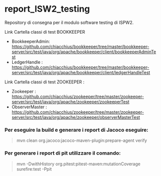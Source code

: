 # report_ISW2_testing

Repository di consegna per il modulo software testing di ISPW2.

Link Cartella classi di test BOOKKEEPER  
- BookkeeperAdmin: https://github.com/chiacchius/bookkeeper/tree/master/bookkeeper-server/src/test/java/org/apache/bookkeeper/client/bookkeeperAdminTest
- LedgerHandle : https://github.com/chiacchius/bookkeeper/tree/master/bookkeeper-server/src/test/java/org/apache/bookkeeper/client/ledgerHandleTest

Link Cartella classi di test ZOOKEEPER : 
- Zookeeper : https://github.com/chiacchius/zookeeper/tree/master/zookeeper-server/src/test/java/org/apache/zookeeper/zookeeperTest
- ObserverMaster : https://github.com/chiacchius/zookeeper/tree/master/zookeeper-server/src/test/java/org/apache/zookeeper/observerMasterTest

### Per eseguire la build e generare i report di Jacoco eseguire:
>mvn clean org.jacoco:jacoco-maven-plugin:prepare-agent verify

### Per generare i report di pit utilizzare il comando:
>mvn -DwithHistory org.pitest:pitest-maven:mutationCoverage surefire:test -Ppit

